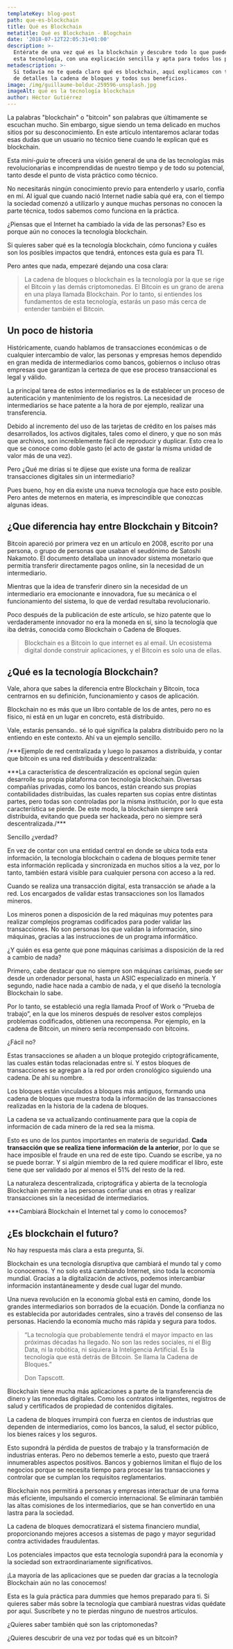 ```yaml
---
templateKey: blog-post
path: que-es-blockchain
title: Qué es Blockchain
metatitle: Qué es Blockchain - Blogchain
date: '2018-07-12T22:05:31+01:00'
description: >-
  Entérate de una vez qué es la blockchain y descubre todo lo que puede hacer
  esta tecnología, con una explicación sencilla y apta para todos los públicos.
metadescription: >-
  Si todavía no te queda claro qué es blockchain, aquí explicamos con todo lujo
  de detalles la cadena de bloques y todos sus beneficios.
image: /img/guillaume-bolduc-259596-unsplash.jpg
imageAlt: qué es la tecnología blockchain
author: Héctor Gutiérrez
---
```

La palabras "blockchain" o "bitcoin" son palabras que últimamente se escuchan mucho. Sin embargo, sigue siendo un tema delicado en muchos sitios por su desconocimiento. En este artículo intentaremos aclarar todas esas dudas que un usuario no técnico tiene cuando le explican qué es blockchain.

Esta _mini-guía_ te ofrecerá una visión general de una de las tecnologías más revolucionarias e incomprendidas de nuestro tiempo y de todo su potencial, tanto desde el punto de vista práctico como técnico.

No necesitarás ningún conocimiento previo para entenderlo y usarlo, confía en mí. Al igual que cuando nació Internet nadie sabía qué era, con el tiempo la sociedad comenzó a utilizarlo y aunque muchas personas no conocen la parte técnica, todos sabemos como funciona en la práctica.

¿Piensas que el Internet ha cambiado la vida de las personas? Eso es porque aún no conoces la tecnología blockchain.

Si quieres saber qué es la tecnología blockchain, cómo funciona y cuáles son los posibles impactos que tendrá, entonces esta guía es para TI.

Pero antes que nada, empezaré dejando una cosa clara: 

> La cadena de bloques o blockchain es la tecnología por la que se rige el Bitcoin y las demás criptomonedas. El Bitcoin es un grano de arena en una playa llamada Blockchain. Por lo tanto, si entiendes los fundamentos de esta tecnología, estarás un paso más cerca de entender también el Bitcoin.

## Un poco de historia

Históricamente, cuando hablamos de transacciones económicas o de cualquier intercambio de valor, las personas y empresas hemos dependido en gran medida de intermediarios como bancos, gobiernos o incluso otras empresas que garantizan la certeza de que ese proceso transaccional es legal y válido.

La principal tarea de estos intermediarios es la de establecer un proceso de autenticación y mantenimiento de los registros. La necesidad de intermediarios se hace patente a la hora de por ejemplo, realizar una transferencia.

Debido al incremento del uso de las tarjetas de crédito en los países más desarrollados, los activos digitales, tales como el dinero, y que no son más que archivos, son increíblemente fácil de reproducir y duplicar. Esto crea lo que se conoce como doble gasto (el acto de gastar la misma unidad de valor más de una vez).

Pero ¿Qué me dirías si te dijese que existe una forma de realizar transacciones digitales sin un intermediario?

Pues bueno, hoy en día existe una nueva tecnología que hace esto posible. Pero antes de meternos en materia, es imprescindible que conozcas algunas ideas.

## ¿Que diferencia hay entre Blockchain y Bitcoin?

Bitcoin apareció por primera vez en un artículo en 2008, escrito por una persona, o grupo de personas que usaban el seudónimo de Satoshi Nakamoto. El documento detallaba un innovador sistema monetario que permitía transferir directamente pagos online, sin la necesidad de un intermediario.

Mientras que la idea de transferir dinero sin la necesidad de un intermediario era emocionante e innovadora, fue su mecánica o el funcionamiento del sistema, lo que de verdad resultaba revolucionario.

Poco después de la publicación de este artículo, se hizo patente que lo verdaderamente innovador no era la moneda en sí, sino la tecnología que iba detrás, conocida como Blockchain o Cadena de Bloques.

> Blockchain es a Bitcoin lo que internet es al email. Un ecosistema digital donde construir aplicaciones, y el Bitcoin es solo una de ellas.

## ¿Qué es la tecnología Blockchain?

Vale, ahora que sabes la diferencia entre Blockchain y Bitcoin, toca centrarnos en su definición, funcionamiento y casos de aplicación. 

Blockchain no es más que un libro contable de los de antes, pero no es físico, ni está en un lugar en concreto, está distribuido. 

Vale, estarás pensando.. sé lo qué significa la palabra distribuido pero no la entiendo en este contexto. Ahí va un ejemplo sencillo. 

/\*\**Ejemplo de red centralizada y luego lo pasamos a distribuida, y contar que bitcoin es una red distribuida y descentralizada:

\*\*\*La característica de descentralización es opcional según quien desarrolle su propia plataforma con tecnología blockchain. Diversas compañías privadas, como los bancos, están creando sus propias contabilidades distribuidas, las cuales reparten sus copias entre distintas partes, pero todas son controladas por la misma institución, por lo que esta característica se pierde. De este modo, la blockchain siempre será distribuida, evitando que pueda ser hackeada, pero no siempre será descentralizada./\*\*\*

Sencillo ¿verdad?

En vez de contar con una entidad central en donde se ubica toda esta información, la tecnología blockchain o cadena de bloques permite tener esta información replicada y sincronizada en muchos sitios a la vez, por lo tanto, también estará visible para cualquier persona con acceso a la red.

Cuando se realiza una transacción digital, esta transacción se añade a la red. Los encargados de validar estas transacciones son los llamados mineros.

Los mineros ponen a disposición de la red máquinas muy potentes para realizar complejos programas codificados para poder validar las transacciones. No son personas los que validan la información, sino máquinas, gracias a las instrucciones de un programa informático.

¿Y quién es esa gente que pone máquinas carísimas a disposición de la red a cambio de nada?

Primero, cabe destacar que no siempre son máquinas carísimas, puede ser desde un ordenador personal, hasta un ASIC especializado en minería. Y segundo, nadie hace nada a cambio de nada, y el que diseñó la tecnología Blockchain lo sabe.

Por lo tanto, se estableció una regla llamada Proof of Work o “Prueba de trabajo”, en la que los mineros después de resolver estos complejos problemas codificados, obtienen una recompensa. Por ejemplo, en la cadena de Bitcoin, un minero sería recompensado con bitcoins.

¿Fácil no?

Estas transacciones se añaden a un bloque protegido criptográficamente, las cuales están todas relacionadas entre sí. Y estos bloques de transacciones se agregan a la red por orden cronológico siguiendo una cadena. De ahí su nombre.

Los bloques están vinculados a bloques más antiguos, formando una cadena de bloques que muestra toda la información de las transacciones realizadas en la historia de la cadena de bloques.

La cadena se va actualizando continuamente para que la copia de información de cada minero de la red sea la misma.

Esto es uno de los puntos importantes en materia de seguridad. **Cada transacción que se realiza tiene información de la anterior**, por lo que se hace imposible el fraude en una red de este tipo. Cuando se escribe, ya no se puede borrar. Y si algún miembro de la red quiere modificar el libro, este tiene que ser validado por al menos el 51% del resto de la red.

La naturaleza descentralizada, criptográfica y abierta de la tecnología Blockchain permite a las personas confiar unas en otras y realizar transacciones sin la necesidad de intermediarios. 

\*\**Cambiará Blockchain el Internet tal y como lo conocemos?

## ¿Es blockchain el futuro?

No hay respuesta más clara a esta pregunta, Sí.

Blockchain es una tecnología disruptiva que cambiará el mundo tal y como lo conocemos. Y no solo está cambiando Internet, sino toda la economía mundial. Gracias a la digitalización de activos, podemos intercambiar información instantáneamente y desde cual lugar del mundo.

Una nueva revolución en la economía global está en camino, donde los grandes intermediarios son borrados de la ecuación. Donde la confianza no es establecida por autoridades centrales, sino a través del consenso de las personas. Haciendo la economía mucho más rápida y segura para todos.

> “La tecnología que probablemente tendrá el mayor impacto en las próximas décadas ha llegado. No son las redes sociales, ni el Big Data, ni la robótica, ni siquiera la Inteligencia Artificial. Es la tecnología que está detrás de Bitcoin. Se llama la Cadena de Bloques.”
>
> Don Tapscott.

Blockchain tiene mucha más aplicaciones a parte de la transferencia de dinero y las monedas digitales. Como los contratos inteligentes, registros de salud y certificados de propiedad de contenidos digitales.

La cadena de bloques irrumpirá con fuerza en cientos de industrias que dependen de intermediarios, como los bancos, la salud, el sector público, los bienes raíces y los seguros.

Esto supondrá la pérdida de puestos de trabajo y la transformación de industrias enteras. Pero no debemos temerle a esto, puesto que traerá innumerables aspectos positivos. Bancos y gobiernos limitan el flujo de los negocios porque se necesita tiempo para procesar las transacciones y controlar que se cumplan los requisitos reglamentarios.

Blockchain nos permitirá a personas y empresas interactuar de una forma más eficiente, impulsando el comercio internacional. Se eliminarán también las altas comisiones de los intermediarios, que se han convertido en una lastra para la sociedad.

La cadena de bloques democratizará el sistema financiero mundial, proporcionando mejores accesos a sistemas de pago y mayor seguridad contra actividades fraudulentas.

Los potenciales impactos que esta tecnología supondrá para la economía y la sociedad son extraordinariamente significativos. 

¡La mayoría de las aplicaciones que se pueden dar gracias a la tecnología Blockchain aún no las conocemos!

Esta es la guía práctica para dummies que hemos preparado para ti. Si quieres saber más sobre la tecnología que cambiará nuestras vidas quédate por aquí. Suscríbete y no te pierdas ninguno de nuestros artículos.

¿Quieres saber también qué son las criptomonedas?

¿Quieres descubrir de una vez por todas qué es un bitcoin?
